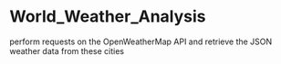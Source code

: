 # World_Weather_Analysis
perform requests on the OpenWeatherMap API and retrieve the JSON weather data from these cities
